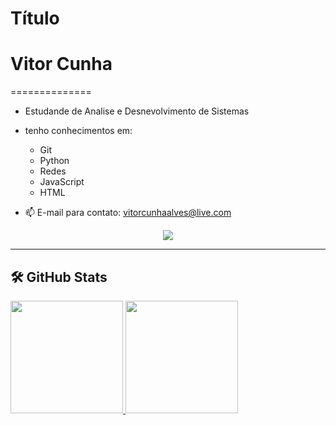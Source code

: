 # Título

# Vitor Cunha
==============
- Estudande de Analise e Desnevolvimento de Sistemas

- tenho conhecimentos em:
	- Git
	- Python
	- Redes
	- JavaScript
	- HTML

- 📫 E-mail para contato: vitorcunhaalves@live.com


<div align="center">
  <img src="/monitor.svg" />
</div>

---

## 🛠️ GitHub Stats

<div>
  <a href="https://github.com/vitorcalves">
  <img height="180em" src="https://github-readme-stats-eight-theta.vercel.app/api?username=vitorcalves&show_icons=true&theme=tokyonight&include_all_commits=true&count_private=true"/>
  <img height="180em" src="https://github-readme-stats-eight-theta.vercel.app/api/top-langs/?username=vitorcalves&layout=compact&langs_count=8&theme=tokyonight"/>
<div>